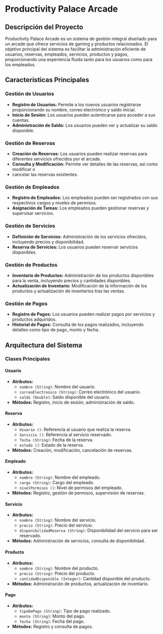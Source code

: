 # Productivity Palace Arcade

## Descripción del Proyecto

Productivity Palace Arcade es un sistema de gestión integral diseñado para un arcade
que ofrece servicios de gaming y productos relacionados. El objetivo principal del 
sistema es facilitar la administración eficiente de usuarios, reservas, empleados, 
servicios, productos y pagos, proporcionando una experiencia fluida tanto para los 
usuarios como para los empleados.

## Características Principales

### Gestión de Usuarios
- **Registro de Usuarios:** Permite a los nuevos usuarios registrarse proporcionando su 
nombre, correo electrónico y saldo inicial.
- **Inicio de Sesión:** Los usuarios pueden autenticarse para acceder a sus cuentas.
- **Administración de Saldo:** Los usuarios pueden ver y actualizar su saldo disponible.

### Gestión de Reservas
- **Creación de Reservas:** Los usuarios pueden realizar reservas para diferentes servicios ofrecidos por el arcade.
- **Consulta y Modificación:** Permite ver detalles de las reservas, así como modificar o 
- cancelar las reservas existentes.

### Gestión de Empleados
- **Registro de Empleados:** Los empleados pueden ser registrados con sus respectivos 
cargos y niveles de permisos.
- **Asignación de Tareas:** Los empleados pueden gestionar reservas y supervisar servicios.

### Gestión de Servicios
- **Definición de Servicios:** Administración de los servicios ofrecidos, incluyendo 
precios y disponibilidad.
- **Reserva de Servicios:** Los usuarios pueden reservar servicios disponibles.

### Gestión de Productos
- **Inventario de Productos:** Administración de los productos disponibles para la venta,
incluyendo precios y cantidades disponibles.
- **Actualización de Inventario:** Modificación de la información de los productos y 
actualización de inventarios tras las ventas.

### Gestión de Pagos
- **Registro de Pagos:** Los usuarios pueden realizar pagos por servicios y productos 
adquiridos.
- **Historial de Pagos:** Consulta de los pagos realizados, incluyendo detalles como tipo
de pago, monto y fecha.

## Arquitectura del Sistema

### Clases Principales

#### Usuario
- **Atributos:**
  - `nombre (String)`: Nombre del usuario.
  - `correoElectronico (String)`: Correo electrónico del usuario.
  - `saldo (Double)`: Saldo disponible del usuario.
- **Métodos:** Registro, inicio de sesión, administración de saldo.

#### Reserva
- **Atributos:**
  - `Usuario ()`: Referencia al usuario que realiza la reserva.
  - `Servicio ()`: Referencia al servicio reservado.
  - `fecha (String)`: Fecha de la reserva.
  - `estado ()`: Estado de la reserva.
- **Métodos:** Creación, modificación, cancelación de reservas.

#### Empleado
- **Atributos:**
  - `nombre (String)`: Nombre del empleado.
  - `cargo (String)`: Cargo del empleado.
  - `nivelPermisos ()`: Nivel de permisos del empleado.
- **Métodos:** Registro, gestión de permisos, supervisión de reservas.

#### Servicio
- **Atributos:**
  - `nombre (String)`: Nombre del servicio.
  - `precio (String)`: Precio del servicio.
  - `disponibilidadReserva (String)`: Disponibilidad del servicio para ser reservado.
- **Métodos:** Administración de servicios, consulta de disponibilidad.

#### Producto
- **Atributos:**
  - `nombre (String)`: Nombre del producto.
  - `precio (String)`: Precio del producto.
  - `cantidadDisponible (Integer)`: Cantidad disponible del producto.
- **Métodos:** Administración de productos, actualización de inventario.

#### Pago
- **Atributos:**
  - `tipoDePago (String)`: Tipo de pago realizado.
  - `monto (String)`: Monto del pago.
  - `fecha (String)`: Fecha del pago.
- **Métodos:** Registro y consulta de pagos.
